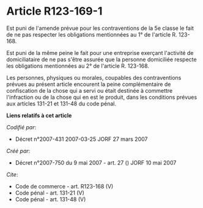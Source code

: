 # Article R123-169-1

Est puni de l'amende prévue pour les contraventions de la 5e classe le fait de ne pas respecter les obligations mentionnées
au 1° de l'article R. 123-168. 

Est puni de la même peine le fait pour une entreprise exerçant l'activité de domiciliataire de ne pas s'être assurée que la
personne domiciliée respecte les obligations mentionnées au 2° de l'article R. 123-168. 

Les personnes, physiques ou morales, coupables des contraventions prévues au présent article encourent la peine
complémentaire de confiscation de la chose qui a servi ou était destinée à commettre l'infraction ou de la chose qui en est
le produit, dans les conditions prévues aux articles 131-21 et 131-48 du code pénal.

**Liens relatifs à cet article**

_Codifié par_:

  - Décret n°2007-431 2007-03-25 JORF 27 mars 2007

_Créé par_:

  - Décret n°2007-750 du 9 mai 2007 - art. 27 () JORF 10 mai 2007

_Cite_:

  - Code de commerce - art. R123-168 (V)
  - Code pénal - art. 131-21 (V)
  - Code pénal - art. 131-48 (V)

